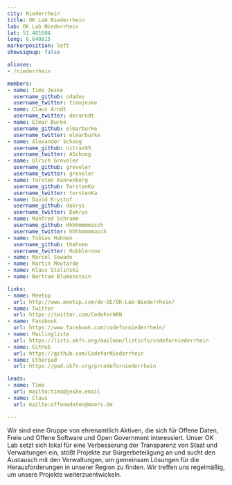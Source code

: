 ```yaml
---
city: Niederrhein
title: OK Lab Niederrhein
lab: OK Lab Niederrhein
lat: 51.481604
long: 6.640815
markerposition: left
showsignup: false

aliases:
- /niederrhein

members:
- name: Timo Jeske
  username_github: odadev
  username_twitter: timojeske
- name: Claus Arndt
  username_twitter: derarndt
- name: Elmar Burke
  username_github: elmarburke
  username_twitter: elmarburke
- name: Alexander Schoog
  username_github: nitrax95
  username_twitter: ASchoog
- name: Ulrich Greveler
  username_github: greveler
  username_twitter: greveler
- name: Torsten Kannenberg
  username_github: TorstenKa
  username_twitter: torstenKa
- name: David Krystof
  username_github: dakrys
  username_twitter: Dakrys
- name: Manfred Schramm
  username_github: Hhhhmmmmasch
  username_twitter: hhhhmmmmasch
- name: Tobias Hahnen
  username_github: thahnen
  username_twitter: Hubblerone
- name: Marcel Sowade
- name: Martin Moutarde
- name: Klaus Stalinski
- name: Bertram Blumenstein

links:
- name: Meetup
  url: http://www.meetup.com/de-DE/OK-Lab-Niederrhein/
- name: Twitter
  url: https://twitter.com/CodeForNRN
- name: Facebook
  url: https://www.facebook.com/codeforniederrhein/
- name: Mailingliste
  url: https://lists.okfn.org/mailman/listinfo/codeforniederrhein
- name: GitHub
  url: https://github.com/CodeforNiederrhein
- name: Etherpad
  url: https://pad.okfn.org/p/codeforniederrhein

leads:
- name: Timo
  url: mailto:timo@jeske.email
- name: Claus
  url: mailto:offenedaten@moers.de

---
```


Wir sind eine Gruppe von ehrenamtlich Aktiven, die sich für Offene Daten, Freie und Offene Software und Open Government interessiert. Unser OK Lab setzt sich lokal für eine Verbesserung der Transparenz von Staat und Verwaltungen ein, stößt Projekte zur Bürgerbeteiligung an und sucht den Austausch mit den Verwaltungen, um gemeinsam Lösungen für die Herausforderungen in unserer Region zu finden. Wir treffen uns regelmäßig, um unsere Projekte weiterzuentwickeln.

